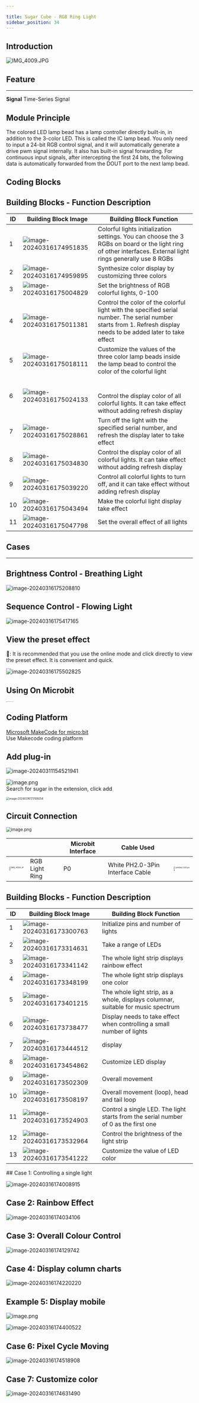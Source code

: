 ```yaml
---

title: Sugar Cube - RGB Ring Light
sidebar_position: 34
---
```



## Introduction

![IMG_4009.JPG](https://learn.kittenbot.cn/2024md_pic/1694743956158-1282f2e1-dc0d-41c0-869c-58bd3e29ecac.jpeg)





##   Feature
---
**Signal**  Time-Series Signal



## Module Principle
The colored LED lamp bead has a lamp controller directly built-in, in addition to the 3-color LED. This is called the IC lamp bead. You only need to input a 24-bit RGB control signal, and it will automatically generate a drive pwm signal internally. It also has built-in signal forwarding. For continuous input signals, after intercepting the first 24 bits, the following data is automatically forwarded from the DOUT port to the next lamp bead.





##   Coding Blocks



## Building Blocks - Function Description
| ID | Building Block Image | Building Block Function |
| --- | --- | --- |
| 1 | ![image-20240316174951835](https://learn.kittenbot.cn/2024md_pic/image-20240316174951835.png) | Colorful lights initialization settings. You can choose the 3 RGBs on board or the light ring of other interfaces. External light rings generally use 8 RGBs |
| 2 | ![image-20240316174959895](https://learn.kittenbot.cn/2024md_pic/image-20240316174959895.png) | Synthesize color display by customizing three colors |
| 3 | ![image-20240316175004829](https://learn.kittenbot.cn/2024md_pic/image-20240316175004829.png) | Set the brightness of RGB colorful lights, 0-100 |
| 4 | ![image-20240316175011381](https://learn.kittenbot.cn/2024md_pic/image-20240316175011381.png) | Control the color of the colorful light with the specified serial number. The serial number starts from 1. Refresh display needs to be added later to take effect |
| 5 | ![image-20240316175018111](https://learn.kittenbot.cn/2024md_pic/image-20240316175018111.png) | Customize the values of the three color lamp beads inside the lamp bead to control the color of the colorful light |
| 6 | ![image-20240316175024133](https://learn.kittenbot.cn/2024md_pic/image-20240316175024133.png) | <br /><br />Control the display color of all colorful lights. It can take effect without adding refresh display<br /> |
| 7 | ![image-20240316175028861](https://learn.kittenbot.cn/2024md_pic/image-20240316175028861.png) | Turn off the light with the specified serial number, and refresh the display later to take effect |
| 8 | ![image-20240316175034830](https://learn.kittenbot.cn/2024md_pic/image-20240316175034830.png) | Control the display color of all colorful lights. It can take effect without adding refresh display |
| 9 | ![image-20240316175039220](https://learn.kittenbot.cn/2024md_pic/image-20240316175039220.png) | Control all colorful lights to turn off, and it can take effect without adding refresh display |
| 10 | ![image-20240316175043494](https://learn.kittenbot.cn/2024md_pic/image-20240316175043494.png) | Make the colorful light display take effect |
| 11 | ![image-20240316175047798](https://learn.kittenbot.cn/2024md_pic/image-20240316175047798.png) | Set the overall effect of all lights |



## Cases
---





##   Brightness Control - Breathing Light


![image-20240316175208810](https://learn.kittenbot.cn/2024md_pic/image-20240316175208810.png)





##   Sequence Control - Flowing Light


![image-20240316175417165](https://learn.kittenbot.cn/2024md_pic/image-20240316175417165.png)





## View the preset effect
📑: It is recommended that you use the online mode and click directly to view the preset effect. It is convenient and quick.<br />

![image-20240316175502825](https://learn.kittenbot.cn/2024md_pic/image-20240316175502825.png)





## Using On Microbit
<img src="https://learn.kittenbot.cn/2024md_pic/1709112761000-c84282ba-fe71-45c1-8ad4-8e7f6fc4738f.png" alt="Robotbit_compressed.png" style="zoom:10%;" />





## Coding Platform
[Microsoft MakeCode for micro:bit](https://makecode.microbit.org/#editor)
<br />Use Makecode coding platform





##   Add plug-in
![image-20240311154521941](https://learn.kittenbot.cn/2024md_pic/image-20240311154521941.png)

![image.png](https://learn.kittenbot.cn/2024md_pic/1709111641678-73b61119-c29c-4b48-add7-375ce9a15935.png)<br />
Search for sugar in the extension, click add

<img src="https://learn.kittenbot.cn/2024md_pic/image-20240316173109254.png" alt="image-20240316173109254" style="zoom:50%;" />





## Circuit Connection
<img src="https://learn.kittenbot.cn/2024md_pic/1709781697870-bb04bd6b-12c4-4792-aefb-017e1f1bf369.png" alt="image.png" style="zoom:80%;" />

|  |  | Microbit Interface | Cable Used | <br /> |
| --- | --- | --- | --- | --- |
| <img src="https://learn.kittenbot.cn/2024md_pic/1694743956158-1282f2e1-dc0d-41c0-869c-58bd3e29ecac.jpeg" alt="IMG_4009.JPG" style="zoom:33%;" /> | RGB Light Ring | P0 | White PH2.0-3Pin Interface Cable | <img src="https://learn.kittenbot.cn/2024md_pic/1694663456622-fdd52039-7a0c-451f-96a0-feabdc797516.png" alt="untitled.100.png" style="zoom:33%;" /> |





## Building Blocks - Function Description

| ID   | Building Block Image                                         | Building Block Function                                      |
| ---- | ------------------------------------------------------------ | ------------------------------------------------------------ |
| 1    | ![image-20240316173300763](https://learn.kittenbot.cn/2024md_pic/image-20240316173300763.png) | Initialize pins and number of lights                         |
| 2    | ![image-20240316173314631](https://learn.kittenbot.cn/2024md_pic/image-20240316173314631.png) | Take a range of LEDs                                         |
| 3    | ![image-20240316173341142](https://learn.kittenbot.cn/2024md_pic/image-20240316173341142.png) | The whole light strip displays rainbow effect                |
| 4    | ![image-20240316173348199](https://learn.kittenbot.cn/2024md_pic/image-20240316173348199.png) | The whole light strip displays one color                     |
| 5    | ![image-20240316173401215](https://learn.kittenbot.cn/2024md_pic/image-20240316173401215.png) | The whole light strip, as a whole, displays columnar, suitable for music spectrum |
| 6    | ![image-20240316173738477](https://learn.kittenbot.cn/2024md_pic/image-20240316173738477.png) | Display needs to take effect when controlling a small number of lights |
| 7    | ![image-20240316173444512](C:\Users\Administrator\AppData\Roaming\Typora\typora-user-images\image-20240316173444512.png) | display                                                      |
| 8    | ![image-20240316173454862](https://learn.kittenbot.cn/2024md_pic/image-20240316173454862.png) | Customize LED display                                        |
| 9    | ![image-20240316173502309](https://learn.kittenbot.cn/2024md_pic/image-20240316173502309.png) | Overall movement                                             |
| 10   | ![image-20240316173508197](https://learn.kittenbot.cn/2024md_pic/image-20240316173508197.png) | Overall movement (loop), head and tail loop                  |
| 11   | ![image-20240316173524903](https://learn.kittenbot.cn/2024md_pic/image-20240316173524903.png) | Control a single LED. The light starts from the serial number of 0 as the first one |
| 12   | ![image-20240316173532964](https://learn.kittenbot.cn/2024md_pic/image-20240316173532964.png) | Control the brightness of the light strip                    |
| 13   | ![image-20240316173541222](https://learn.kittenbot.cn/2024md_pic/image-20240316173541222.png) | Customize the value of LED color                             |



## Case 1: Controlling a single light

![image-20240316174008915](https://learn.kittenbot.cn/2024md_pic/image-20240316174008915.png)





## Case 2: Rainbow Effect
![image-20240316174034106](https://learn.kittenbot.cn/2024md_pic/image-20240316174034106.png)





## Case 3: Overall Colour Control
![image-20240316174129742](https://learn.kittenbot.cn/2024md_pic/image-20240316174129742.png)





## Case 4: Display column charts
![image-20240316174220220](https://learn.kittenbot.cn/2024md_pic/image-20240316174220220.png)







## Example 5: Display mobile
![image.png](https://learn.kittenbot.cn/2024md_pic/image-20240316174338610.png)



![image-20240316174400522](https://learn.kittenbot.cn/2024md_pic/image-20240316174400522.png)

## Case 6: Pixel Cycle Moving


![image-20240316174518908](https://learn.kittenbot.cn/2024md_pic/image-20240316174518908.png)





## Case 7: Customize color


![image-20240316174631490](https://learn.kittenbot.cn/2024md_pic/image-20240316174631490.png)



